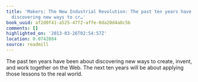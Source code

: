 ```yaml
---
title: 'Makers: The New Industrial Revolution: The past ten years have been about
  discovering new ways to cr…'
book_uuid: af2d0f41-a525-47f2-affe-0da20d4a8c5b
comments: []
highlighted_on: '2013-03-26T02:54:57Z'
location: 0.0742884
source: readmill
---
```


The past ten years have been about discovering new ways to create, invent, and work together on the Web. The next ten years will be about applying those lessons to the real world.